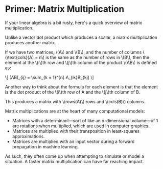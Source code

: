 # Primer: Matrix Multiplication

If your linear algebra is a bit rusty, here's a quick overview of matrix multiplication.

Unlike a vector dot product which produces a scalar, a matrix multiplication produces
another matrix.

If we have two matrices, \\(A\\) and \\(B\\), and the number of columns \\(\text{cols}(A) = n\\) is the same as the number of
rows in \\(B\\), then the element at the \\(i\\)th row and \\(j\\)th column of the product \\(AB\\) is defined as:

\\[ (AB)\_{ij} = \sum\_{k = 1}^{n} A\_{ik}B\_{kj} \\]

Another way to think about the formula for each element is that the element is
the dot product of the \\(i\\)th row of A and the \\(j\\)th column of B.

This produces a matrix with \\(rows(A)\\) rows and \\(cols(B)\\) columns. 

Matrix multiplications are at the heart of many computational models:
- Matrices with a determinant—sort of like an n-dimensional volume—of 1 are rotations when multiplied, which are used in computer graphics.
- Matrices are multiplied with their transposition in least-squares approximations.
- Matrices are multiplied with an input vector during a forward propagation in machine learning.

As such, they often come up when attempting to simulate or model a situation. A faster matrix multiplication can have far
reaching impact.
